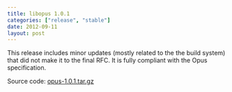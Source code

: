```yaml
---
title: libopus 1.0.1
categories: ["release", "stable"]
date: 2012-09-11
layout: post
---
```


This release includes minor updates (mostly related to the the build system) that did
not make it to the final RFC. It is fully compliant with the Opus specification.

Source code: [opus-1.0.1.tar.gz](http://downloads.xiph.org/releases/opus/opus-1.0.1.tar.gz)

